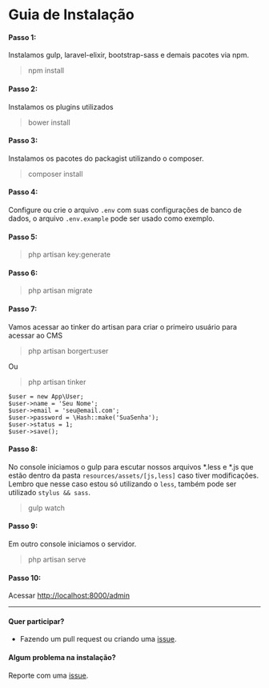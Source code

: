 
# Guia de Instalação

#### Passo 1: 
Instalamos gulp, laravel-elixir, bootstrap-sass e demais pacotes via npm.
> npm install

#### Passo 2:
Instalamos os plugins utilizados
> bower install

#### Passo 3:
Instalamos os pacotes do packagist utilizando o composer.
> composer install

#### Passo 4:
Configure ou crie o arquivo `.env` com suas configurações de banco de dados, o arquivo `.env.example` pode ser usado como exemplo.

#### Passo 5:
> php artisan key:generate

#### Passo 6:
> php artisan migrate

#### Passo 7:
Vamos acessar ao tinker do artisan para criar o primeiro usuário para acessar ao CMS

> php artisan borgert:user 

Ou

> php artisan tinker 

```shell
$user = new App\User;
$user->name = 'Seu Nome';
$user->email = 'seu@email.com';
$user->password = \Hash::make('SuaSenha');
$user->status = 1;
$user->save(); 
```

#### Passo 8:
No console iniciamos o gulp para escutar nossos arquivos *.less e *.js que estão dentro da pasta `resources/assets/[js,less]` caso tiver modificações. Lembro que nesse caso estou só utilizando o `less`, também pode ser utilizado `stylus && sass`.
> gulp watch

#### Passo 9:
Em outro console iniciamos o servidor.
> php artisan serve

#### Passo 10:
Acessar <a href="http://localhost:8000/admin">http://localhost:8000/admin</a>



------------------------

#### Quer participar?
- Fazendo um pull request ou criando uma [issue](https://github.com/odirleiborgert/borgert-cms/issues).

#### Algum problema na instalação?
Reporte com uma [issue](https://github.com/odirleiborgert/borgert-cms/issues).


